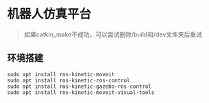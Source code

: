 # 机器人仿真平台

>如果catkin_make不成功，可以尝试删除/build和/dev文件夹后重试

## 环境搭建

```shell
sudo apt install ros-kinetic-moveit
sudo apt install ros-kinetic-ros-control
sudo apt install ros-kinetic-gazebo-ros-control
sudo apt install ros-kinetic-moveit-visual-tools
```
